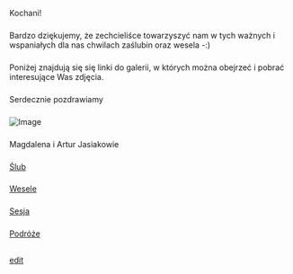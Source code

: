 Kochani! 
###
Bardzo dziękujemy, że zechcieliśce towarzyszyć nam w tych ważnych i wspaniałych dla nas chwilach zaślubin oraz wesela -:)
###
Poniżej znajdują się się linki do galerii, w których można obejrzeć i pobrać interesujące Was zdjęcia.
###
Serdecznie pozdrawiamy
###
![Image](http://dagat.eu/download/am.jpeg)
###
Magdalena i Artur Jasiakowie
###
[Ślub](https://drive.google.com/open?id=1A7qJXR4QJ5WgJVGvRVZniE17thpjf7mQ)
###
[Wesele](https://drive.google.com/open?id=1g6qSUsJuhxXFeKoEZbDNp-Zj450il6Nl)
###
[Sesja](https://drive.google.com/drive/folders/1nfKb-L8qjdTAyC2UObY1_2t33K1KosBL?usp=sharing)
###
[Podróże](https://drive.google.com/open?id=1wkPPJFeZubGbY1i-YJYPffLfj5ABVPga)
##
[edit](https://github.com/jasiakowie/galeria/edit/master/index.md) 
